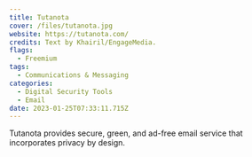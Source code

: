 ```yaml
---
title: Tutanota
cover: /files/tutanota.jpg
website: https://tutanota.com/
credits: Text by Khairil/EngageMedia.
flags:
  - Freemium
tags:
  - Communications & Messaging
categories:
  - Digital Security Tools
  - Email
date: 2023-01-25T07:33:11.715Z
---
```

Tutanota provides secure, green, and ad-free email service that incorporates privacy by design.